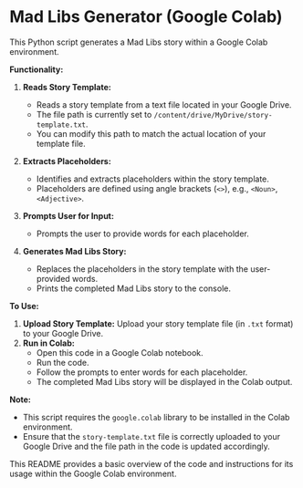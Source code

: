 # Mad Libs Generator (Google Colab)

This Python script generates a Mad Libs story within a Google Colab environment. 

**Functionality:**

1. **Reads Story Template:** 
   - Reads a story template from a text file located in your Google Drive. 
   - The file path is currently set to `/content/drive/MyDrive/story-template.txt`. 
   - You can modify this path to match the actual location of your template file.

2. **Extracts Placeholders:**
   - Identifies and extracts placeholders within the story template. 
   - Placeholders are defined using angle brackets (`<>`), e.g., `<Noun>`, `<Adjective>`.

3. **Prompts User for Input:** 
   - Prompts the user to provide words for each placeholder.

4. **Generates Mad Libs Story:**
   - Replaces the placeholders in the story template with the user-provided words.
   - Prints the completed Mad Libs story to the console.

**To Use:**

1. **Upload Story Template:** Upload your story template file (in `.txt` format) to your Google Drive.
2. **Run in Colab:** 
   - Open this code in a Google Colab notebook.
   - Run the code.
   - Follow the prompts to enter words for each placeholder.
   - The completed Mad Libs story will be displayed in the Colab output.

**Note:**

* This script requires the `google.colab` library to be installed in the Colab environment.
* Ensure that the `story-template.txt` file is correctly uploaded to your Google Drive and the file path in the code is updated accordingly.

This README provides a basic overview of the code and instructions for its usage within the Google Colab environment.

